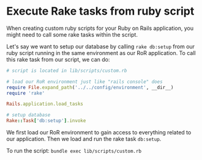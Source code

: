 # Execute Rake tasks from ruby script 

When creating custom ruby scripts for your Ruby on Rails application, you might
need to call some rake tasks within the script.

Let's say we want to setup our database by calling `rake db:setup` from our ruby
script running in the same environment as our RoR application. To call this
rake task from our script, we can do:

```ruby
# script is located in lib/scripts/custom.rb

# load our RoR environment just like "rails console" does
require File.expand_path('../../config/environment', __dir__)
require 'rake'

Rails.application.load_tasks

# setup database
Rake::Task['db:setup'].invoke
```

We first load our RoR environment to gain access to everything related to our
application. Then we load and run the rake task `db:setup`.

To run the script: `bundle exec lib/scripts/custom.rb`
